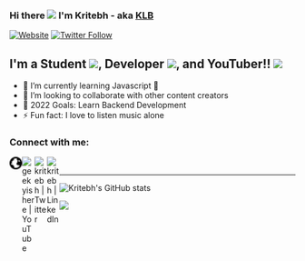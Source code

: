 ### Hi there <img src="https://media.giphy.com/media/hvRJCLFzcasrR4ia7z/giphy.gif" width="25px"> I'm Kritebh - aka [KLB][website] 

[![Website](https://img.shields.io/website?label=kritebh&style=for-the-badge&url=https%3A%2F%2Fcodestackr.com)](https://kritebh.github.io/me)
[![Twitter Follow](https://img.shields.io/twitter/follow/kritebh?color=1DA1F2&logo=twitter&style=for-the-badge)](https://twitter.com/intent/follow?original_referer=https%3A%2F%2Fgithub.com%2Fkritebh&screen_name=kritebh)

## I'm a Student <img src ="http://s3.amazonaws.com/pix.iemoji.com/images/emoji/apple/ios-12/256/man-student.png" width ="25">, Developer <img src ="https://emojipedia-us.s3.dualstack.us-west-1.amazonaws.com/thumbs/160/apple/279/man-technologist_1f468-200d-1f4bb.png" width ="25">, and YouTuber!! <img src ="https://cdn.emojidex.com/emoji/seal/YouTube.png?1512927079" width ="25">

- 🌱 I’m currently learning Javascript 🤞
- 👯 I’m looking to collaborate with other content creators
- 🥅 2022 Goals: Learn Backend Development
- ⚡ Fun fact: I love to listen music alone


### Connect with me:

[<img align="left" alt="geekyishere.com" width="22px" src="https://raw.githubusercontent.com/iconic/open-iconic/master/svg/globe.svg" />][website]

[<img align="left" alt="geekyishere | YouTube" width="22px" src="https://cdn.jsdelivr.net/npm/simple-icons@v3/icons/youtube.svg" />][youtube]

[<img align="left" alt="kritebh | Twitter" width="22px" src="https://cdn.jsdelivr.net/npm/simple-icons@v3/icons/twitter.svg" />][twitter]

[<img align="left" alt="kritebh | LinkedIn" width="22px" src="https://cdn.jsdelivr.net/npm/simple-icons@v3/icons/linkedin.svg" />][linkedin]


<br />


---



  ![Kritebh's GitHub stats](https://github-readme-stats.vercel.app/api?username=kritebh&show_icons=true&theme=dark)


![](https://komarev.com/ghpvc/?username=kritebh&label=Visitors&color=blueviolet)


[website]: https://kritebh.github.io/me
[twitter]: https://twitter.com/kritebh
[youtube]: https://www.youtube.com/channel/UC0EAbcYp9bF9TdqYUIaTQxQ
[instagram]: https://instagram.com/kritebh
[linkedin]: https://linkedin.com/in/kritebh
